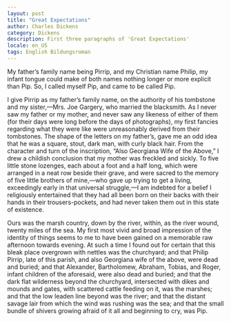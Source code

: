 ```yaml
---
layout: post
title: "Great Expectations"
author: Charles Dickens
category: Dickens
description: First three paragraphs of 'Great Expectations'
locale: en_US
tags: English Bildungsroman
---
```

My father’s family name being Pirrip, and my Christian name Philip, my infant
tongue could make of both names nothing longer or more explicit than Pip. So, I
called myself Pip, and came to be called Pip.

I give Pirrip as my father’s family name, on the authority of his tombstone and
my sister,—Mrs. Joe Gargery, who married the blacksmith. As I never saw my
father or my mother, and never saw any likeness of either of them (for their
days were long before the days of photographs), my first fancies regarding what
they were like were unreasonably derived from their tombstones. The shape of the
letters on my father’s, gave me an odd idea that he was a square, stout, dark
man, with curly black hair. From the character and turn of the inscription,
“Also Georgiana Wife of the Above,” I drew a childish conclusion that my mother
was freckled and sickly. To five little stone lozenges, each about a foot and a
half long, which were arranged in a neat row beside their grave, and were sacred
to the memory of five little brothers of mine,—who gave up trying to get a
living, exceedingly early in that universal struggle,—I am indebted for a belief
I religiously entertained that they had all been born on their backs with their
hands in their trousers-pockets, and had never taken them out in this state of
existence.

Ours was the marsh country, down by the river, within, as the river wound,
twenty miles of the sea. My first most vivid and broad impression of the
identity of things seems to me to have been gained on a memorable raw afternoon
towards evening. At such a time I found out for certain that this bleak place
overgrown with nettles was the churchyard; and that Philip Pirrip, late of this
parish, and also Georgiana wife of the above, were dead and buried; and that
Alexander, Bartholomew, Abraham, Tobias, and Roger, infant children of the
aforesaid, were also dead and buried; and that the dark flat wilderness beyond
the churchyard, intersected with dikes and mounds and gates, with scattered
cattle feeding on it, was the marshes; and that the low leaden line beyond was
the river; and that the distant savage lair from which the wind was rushing was
the sea; and that the small bundle of shivers growing afraid of it all and
beginning to cry, was Pip.
